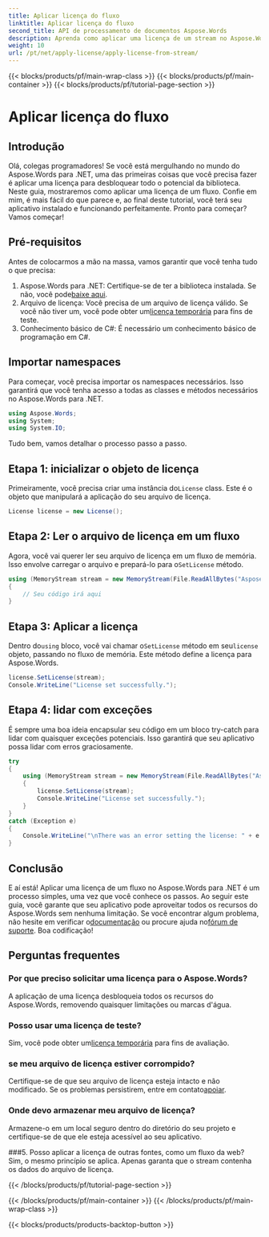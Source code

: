 ```yaml
---
title: Aplicar licença do fluxo
linktitle: Aplicar licença do fluxo
second_title: API de processamento de documentos Aspose.Words
description: Aprenda como aplicar uma licença de um stream no Aspose.Words para .NET com este guia passo a passo. Desbloqueie todo o potencial do Aspose.Words.
weight: 10
url: /pt/net/apply-license/apply-license-from-stream/
---
```


{{< blocks/products/pf/main-wrap-class >}}
{{< blocks/products/pf/main-container >}}
{{< blocks/products/pf/tutorial-page-section >}}

# Aplicar licença do fluxo

## Introdução

Olá, colegas programadores! Se você está mergulhando no mundo do Aspose.Words para .NET, uma das primeiras coisas que você precisa fazer é aplicar uma licença para desbloquear todo o potencial da biblioteca. Neste guia, mostraremos como aplicar uma licença de um fluxo. Confie em mim, é mais fácil do que parece e, ao final deste tutorial, você terá seu aplicativo instalado e funcionando perfeitamente. Pronto para começar? Vamos começar!

## Pré-requisitos

Antes de colocarmos a mão na massa, vamos garantir que você tenha tudo o que precisa:

1.  Aspose.Words para .NET: Certifique-se de ter a biblioteca instalada. Se não, você pode[baixe aqui](https://releases.aspose.com/words/net/).
2.  Arquivo de licença: Você precisa de um arquivo de licença válido. Se você não tiver um, você pode obter um[licença temporária](https://purchase.aspose.com/temporary-license/) para fins de teste.
3. Conhecimento básico de C#: É necessário um conhecimento básico de programação em C#.

## Importar namespaces

Para começar, você precisa importar os namespaces necessários. Isso garantirá que você tenha acesso a todas as classes e métodos necessários no Aspose.Words para .NET.

```csharp
using Aspose.Words;
using System;
using System.IO;
```

Tudo bem, vamos detalhar o processo passo a passo.

## Etapa 1: inicializar o objeto de licença

 Primeiramente, você precisa criar uma instância do`License` class. Este é o objeto que manipulará a aplicação do seu arquivo de licença.

```csharp
License license = new License();
```

## Etapa 2: Ler o arquivo de licença em um fluxo

 Agora, você vai querer ler seu arquivo de licença em um fluxo de memória. Isso envolve carregar o arquivo e prepará-lo para o`SetLicense` método.

```csharp
using (MemoryStream stream = new MemoryStream(File.ReadAllBytes("Aspose.Words.lic")))
{
    // Seu código irá aqui
}
```

## Etapa 3: Aplicar a licença

 Dentro do`using` bloco, você vai chamar o`SetLicense` método em seu`license` objeto, passando no fluxo de memória. Este método define a licença para Aspose.Words.

```csharp
license.SetLicense(stream);
Console.WriteLine("License set successfully.");
```

## Etapa 4: lidar com exceções

É sempre uma boa ideia encapsular seu código em um bloco try-catch para lidar com quaisquer exceções potenciais. Isso garantirá que seu aplicativo possa lidar com erros graciosamente.

```csharp
try
{
    using (MemoryStream stream = new MemoryStream(File.ReadAllBytes("Aspose.Words.lic")))
    {
        license.SetLicense(stream);
        Console.WriteLine("License set successfully.");
    }
}
catch (Exception e)
{
    Console.WriteLine("\nThere was an error setting the license: " + e.Message);
}
```

## Conclusão

 E aí está! Aplicar uma licença de um fluxo no Aspose.Words para .NET é um processo simples, uma vez que você conhece os passos. Ao seguir este guia, você garante que seu aplicativo pode aproveitar todos os recursos do Aspose.Words sem nenhuma limitação. Se você encontrar algum problema, não hesite em verificar o[documentação](https://reference.aspose.com/words/net/) ou procure ajuda no[fórum de suporte](https://forum.aspose.com/c/words/8). Boa codificação!

## Perguntas frequentes

### Por que preciso solicitar uma licença para o Aspose.Words?
A aplicação de uma licença desbloqueia todos os recursos do Aspose.Words, removendo quaisquer limitações ou marcas d'água.

### Posso usar uma licença de teste?
 Sim, você pode obter um[licença temporária](https://purchase.aspose.com/temporary-license/) para fins de avaliação.

### se meu arquivo de licença estiver corrompido?
 Certifique-se de que seu arquivo de licença esteja intacto e não modificado. Se os problemas persistirem, entre em contato[apoiar](https://forum.aspose.com/c/words/8).

### Onde devo armazenar meu arquivo de licença?
Armazene-o em um local seguro dentro do diretório do seu projeto e certifique-se de que ele esteja acessível ao seu aplicativo.

###5. Posso aplicar a licença de outras fontes, como um fluxo da web?
Sim, o mesmo princípio se aplica. Apenas garanta que o stream contenha os dados do arquivo de licença.

{{< /blocks/products/pf/tutorial-page-section >}}

{{< /blocks/products/pf/main-container >}}
{{< /blocks/products/pf/main-wrap-class >}}

{{< blocks/products/products-backtop-button >}}
